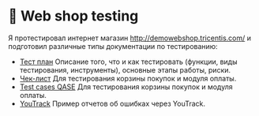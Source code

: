 # 🛒 Web shop testing 

Я протестировал интернет магазин http://demowebshop.tricentis.com/ и подготовил различные типы документации по тестированию: 

 <ul>
<li>  <a href="https://docs.google.com/spreadsheets/d/1k1eH6m_-Ugfo6Vo9NvkQUl-AtBbCVXX48FveNiyn7gg/edit#gid=0"> Тест план</a>  Описание того, что и как тестировать (функции, виды тестирования, инструменты), основные этапы работы, риски.  </li> 
<li>  <a href="https://docs.google.com/spreadsheets/d/184z5mI5SnTwOcOxC2imQd3nLCgDdJhOlTUWTBlY1_Fo/edit#gid=0"> Чек-лист</a> 
 Для тестирования корзины покупок и модуля оплаты.  </li>
<li>  <a href="https://drive.google.com/file/d/1gUPFjUHjuDRtUhlG1kMJ19CArEhhOBMk/view?usp=sharing"> Test cases QASE</a> 
 Для тестирования корзины покупок и модуля оплаты.  </li>
<li>  <a href="https://drive.google.com/file/d/1jSGR0Kq3iCRABYgs9qh7cnDg7gvrU78O/view?usp=sharing"> YouTrack</a>  Пример отчетов об ошибках через YouTrack. </li>
</ul> 